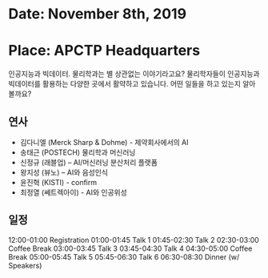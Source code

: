 # Date: November 8th, 2019
# Place: APCTP Headquarters

인공지능과 빅데이터. 물리학과는 별 상관없는 이야기라고요? 물리학자들이 인공지능과 빅데이터를 활용하는 다양한 곳에서 활약하고 있습니다. 어떤 일들을 하고 있는지 알아볼까요?

## 연사
* 김다니엘 (Merck Sharp & Dohme) - 제약회사에서의 AI 
* 송태근 (POSTECH) 물리학과 머신러닝
* 신정규 (래블업) – AI/머신러닝 분산처리 플랫폼 
* 왕지성 (뷰노) – AI와 음성인식
* 윤진혁 (KISTI) - confirm
* 최정열 (쎄트렉아이) - AI와 인공위성 

## 일정
12:00-01:00 Registration
01:00-01:45 Talk 1
01:45-02:30 Talk 2
02:30-03:00 Coffee Break
03:00-03:45 Talk 3
03:45-04:30 Talk 4
04:30-05:00 Coffee Break
05:00-05:45 Talk 5
05:45-06:30 Talk 6
06:30-08:30 Dinner (w/ Speakers)
